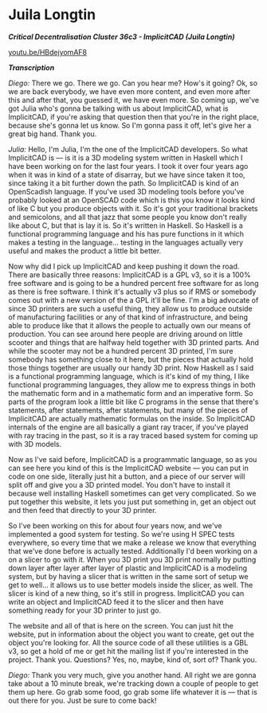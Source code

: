 # Juila Longtin

_**Critical Decentralisation Cluster 36c3 - ImplicitCAD (Juila Longtin)**_

[youtu.be/HBdejyomAF8](https://youtu.be/HBdejyomAF8)

_**Transcription**_

_Diego:_ There we go. There we go. Can you hear me? How's it going? Ok, so we are back everybody, we have even more content, and even more after this and after that, you guessed it, we have even more. So coming up, we've got Julia who's gonna be talking with us about ImplicitCAD, what is ImplicitCAD, if you're asking that question then that you're in the right place, because she's gonna let us know. So I'm gonna pass it off, let's give her a great big hand. Thank you.

_Julia:_ Hello, I'm Julia, I'm the one of the ImplicitCAD developers. So what ImplicitCAD is — is it is a 3D modeling system written in Haskell which I have been working on for the last four years. I took it over four years ago when it was in kind of a state of disarray, but we have since taken it too, since taking it a bit further down the path. So ImplicitCAD is kind of an OpenScadish language. If you've used 3D modeling tools before you've probably looked at an OpenSCAD code which is this you know it looks kind of like C but you produce objects with it. So it's got your traditional brackets and semicolons, and all that jazz that some people you know don't really like about C, but that is lay it is. So it's written in Haskell. So Haskell is a functional programming language and his has pure functions in it which makes a testing in the language… testing in the languages actually very useful and makes the product a little bit better.

Now why did I pick up ImplicitCAD and keep pushing it down the road. There are basically three reasons: ImplicitCAD is a GPL v3, so it is a 100% free software and is going to be a hundred percent free software for as long as there is free software. I think it's actually v3 plus so if RMS or somebody comes out with a new version of the a GPL it'll be fine. I'm a big advocate of since 3D printers are such a useful thing, they allow us to produce outside of manufacturing facilities or any of that kind of infrastructure, and being able to produce like that it allows the people to actually own our means of production. You can see around here people are driving around on little scooter and things that are halfway held together with 3D printed parts. And while the scooter may not be a hundred percent 3D printed, I'm sure somebody has something close to it here, but the pieces that actually hold those things together are usually our handy 3D print. Now Haskell as I said is a functional programming language, which is it's kind of my thing, I like functional programming languages, they allow me to express things in both the mathematic form and in a mathematic form and an imperative form. So parts of the program look a little bit like C programs in the sense that there's statements, after statements, after statements, but many of the pieces of ImplicitCAD are actually mathematic formulas on the inside. So ImplicitCAD internals of the engine are all basically a giant ray tracer, if you've played with ray tracing in the past, so it is a ray traced based system for coming up with 3D models.

Now as I've said before, ImplicitCAD is a programmatic language, so as you can see here you kind of this is the ImplicitCAD website — you can put in code on one side, literally just hit a button, and a piece of our server will split off and give you a 3D printed model. You don't have to install it because well installing Haskell sometimes can get very complicated. So we put together this website, it lets you just put something in, get an object out and then feed that directly to your 3D printer.

So I've been working on this for about four years now, and we've implemented a good system for testing. So we're using H SPEC tests everywhere, so every time that we make a release we know that everything that we've done before is actually tested. Additionally I'd been working on a on a slicer to go with it. When you 3D print you 3D print normally by putting down layer after layer after layer of plastic and ImplicitCAD is a modeling system, but by having a slicer that is written in the same sort of setup we get to well… it allows us to use better models inside the slicer, as well. The slicer is kind of a new thing, so it's still in progress. ImplicitCAD you can write an object and ImplicitCAD feed it to the slicer and then have something ready for your 3D printer to just go.

The website and all of that is here on the screen. You can just hit the website, put in information about the object you want to create, get out the object you're looking for. All the source code of all these utilities is a GBL v3, so get a hold of me or get hit the mailing list if you're interested in the project. Thank you. Questions? Yes, no, maybe, kind of, sort of? Thank you.

_Diego:_ Thank you very much, give you another hand. All right we are gonna take about a 10 minute break, we're tracking down a couple of people to get them up here. Go grab some food, go grab some life whatever it is — that is out there for you. Just be sure to come back!
